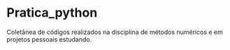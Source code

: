 # Pratica_python
Coletânea de códigos realizados na disciplina de métodos numéricos e em projetos pessoais estudando.
